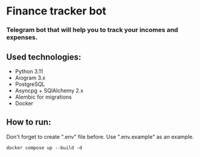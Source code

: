 # Finance tracker bot
### Telegram bot that will help you to track your incomes and expenses.
## Used technologies:
- Python 3.11
- Aiogram 3.x
- PostgreSQL
- Asyncpg + SQlAlchemy 2.x
- Alembic for migrations
- Docker
## How to run:
Don't forget to create ".env" file before. Use ".env.example" as an example.
```
docker compose up --build -d
```